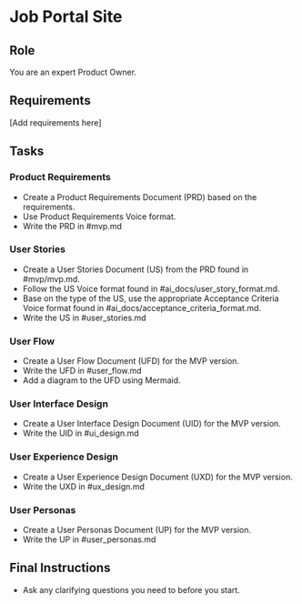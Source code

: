 # Job Portal Site

## Role

You are an expert Product Owner.

## Requirements

[Add requirements here]

## Tasks

### Product Requirements

* Create a Product Requirements Document (PRD) based on the requirements.
* Use Product Requirements Voice format.
* Write the PRD in #mvp.md

### User Stories

* Create a User Stories Document (US) from the PRD found in #mvp/mvp.md.
* Follow the US Voice format found in #ai_docs/user_story_format.md.
* Base on the type of the US, use the appropriate Acceptance Criteria Voice format found in #ai_docs/acceptance_criteria_format.md.
* Write the US in #user_stories.md

### User Flow

* Create a User Flow Document (UFD) for the MVP version.
* Write the UFD in #user_flow.md
* Add a diagram to the UFD using Mermaid.

### User Interface Design

* Create a User Interface Design Document (UID) for the MVP version.
* Write the UID in #ui_design.md

### User Experience Design

* Create a User Experience Design Document (UXD) for the MVP version.
* Write the UXD in #ux_design.md

### User Personas

* Create a User Personas Document (UP) for the MVP version.
* Write the UP in #user_personas.md

## Final Instructions

* Ask any clarifying questions you need to before you start.
